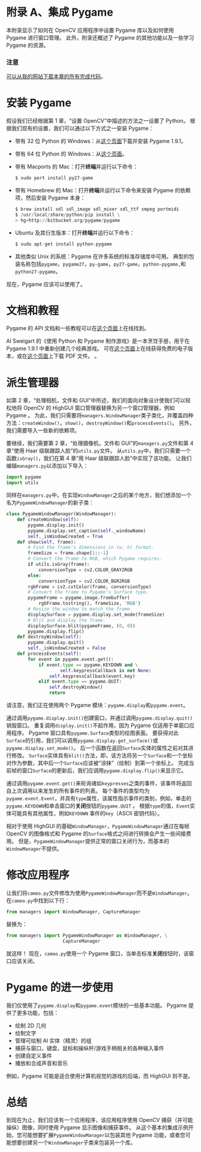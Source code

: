 # 附录 A、集成 Pygame 

本附录显示了如何在 OpenCV 应用程序中设置 Pygame 库以及如何使用 Pygame 进行窗口管理。 此外，附录还概述了 Pygame 的其他功能以及一些学习 Pygame 的资源。

### 注意

[可以从我的网站下载本章的所有完成代码](http://nummist.com/opencv/3923_06.zip)。

# 安装 Pygame

假设我们已经根据第 1 章，“设置 OpenCV”中描述的方法之一设置了 Python。 根据我们现有的设置，我们可以通过以下方式之一安装 Pygame：

*   带有 32 位 Python 的 Windows：从[这个页面](http://pygame.org/ftp/pygame-1.9.1.win32-py2.7.msi)下载并安装 Pygame 1.9.1。
*   带有 64 位 Python 的 Windows：从[这个页面](http://www.lfd.uci.edu/~gohlke/pythonlibs/2k2kdosm/pygame-1.9.2pre.win-amd64-py2.7.exe)。
*   带有 Macports 的 Mac：打开**终端**并运行以下命令：

    ```py
    $ sudo port install py27-game

    ```

*   带有 Homebrew 的 Mac：打开**终端**并运行以下命令来安装 Pygame 的依赖项，然后安装 Pygame 本身：

    ```py
    $ brew install sdl sdl_image sdl_mixer sdl_ttf smpeg portmidi
    $ /usr/local/share/python/pip install \
    > hg+http://bitbucket.org/pygame/pygame

    ```

*   Ubuntu 及其衍生版本：打开**终端**并运行以下命令：

    ```py
    $ sudo apt-get install python-pygame

    ```

*   其他类似 Unix 的系统：Pygame 在许多系统的标准存储库中可用。 典型的包装名称包括`pygame`，`pygame27`，`py-game`，`py27-game`，`python-pygame,`和`python27-pygame`。

现在，Pygame 应该可以使用了。

# 文档和教程

Pygame 的 API 文档和一些教程可以在[这个页面](http://www.pygame.org/docs/)上在线找到。

Al Sweigart 的《使用 Python 和 Pygame 制作游戏》是一本烹饪手册，用于在 Pygame 1.9.1 中重新创建几个经典游戏。 可在[这个页面](http://inventwithpython.com/pygame/chapters/)上在线获得免费的电子版本，或在[这个页面](http://inventwithpython.com/makinggames.pdf)上下载 PDF 文件。 。

# 派生管理器

如第 2 章，“处理相机，文件和 GUI”中所述，我们的面向对象设计使我们可以轻松地将 OpenCV 的 HighGUI 窗口管理器替换为另一个窗口管理器，例如 Pygame 。 为此，我们只需要将`managers.WindowManager`类子类化，并覆盖四种方法：`createWindow()`，`show()`，`destroyWindow()`和`processEvents()`。 另外，我们需要导入一些新的依赖项。

要继续，我们需要第 2 章，“处理摄像机，文件和 GUI”的`managers.py`文件和第 4 章“使用 Haar 级联跟踪人脸”的`utils.py`文件。 从`utils.py`中，我们只需要一个函数`isGray()`，我们在第 4 章“用 Haar 级联跟踪人脸”中实现了该功能。 让我们编辑`managers.py`以添加以下导入：

```py
import pygame
import utils
```

同样在`managers.py`中，在实现`WindowManager`之后的某个地方，我们想添加一个名为`PygameWindowManager`的新子类：

```py
class PygameWindowManager(WindowManager):
    def createWindow(self):
        pygame.display.init()
        pygame.display.set_caption(self._windowName)
        self._isWindowCreated = True
    def show(self, frame):
        # Find the frame's dimensions in (w, h) format.
        frameSize = frame.shape[1::-1]
        # Convert the frame to RGB, which Pygame requires.
        if utils.isGray(frame):
            conversionType = cv2.COLOR_GRAY2RGB
        else:
            conversionType = cv2.COLOR_BGR2RGB
        rgbFrame = cv2.cvtColor(frame, conversionType)
        # Convert the frame to Pygame's Surface type.
        pygameFrame = pygame.image.frombuffer(
            rgbFrame.tostring(), frameSize, 'RGB')
        # Resize the window to match the frame.
        displaySurface = pygame.display.set_mode(frameSize)
        # Blit and display the frame.
        displaySurface.blit(pygameFrame, (0, 0))
        pygame.display.flip()
    def destroyWindow(self):
        pygame.display.quit()
        self._isWindowCreated = False
    def processEvents(self):
        for event in pygame.event.get():
            if event.type == pygame.KEYDOWN and \
                    self.keypressCallback is not None:
                self.keypressCallback(event.key)
            elif event.type == pygame.QUIT:
                self.destroyWindow()
                return
```

请注意，我们正在使用两个 Pygame 模块：`pygame.display`和`pygame.event`。

通过调用`pygame.display.init()`创建窗口，并通过调用`pygame.display.quit()`销毁窗口。 重复调用`display.init()`不起作用，因为 Pygame 仅适用于单窗口应用程序。 Pygame 窗口具有`pygame.Surface`类型的绘图表面。 要获得对此`Surface`的引用，我们可以调用`pygame.display.get_surface()`或`pygame.display.set_mode()`。 后一个函数在返回`Surface`实体的属性之前对其进行修改。 `Surface`实体具有`blit()`方法，即，该方法将另一个`Surface`和一个坐标对作为参数，其中后一个`Surface`应该被“涂抹”（绘制）到第一个坐标上。 完成当前帧的窗口`Surface`的更新后，我们应调用`pygame.display.flip()`来显示它。

通过调用`pygame.event.get()`来轮询诸如`keypresses`之类的事件，该事件将返回自上次调用以来发生的所有事件的列表。 每个事件的类型均为`pygame.event.Event`，并具有`type`属性，该属性指示事件的类别，例如，单击的`pygame.KEYDOWN`和单击窗口的**关闭**按钮的`pygame.QUIT` 。 根据`type`的值，`Event`实体可能具有其他属性，例如`KEYDOWN` 事件的`key`（ASCII 密钥代码）。

相对于使用 HighGUI 的基础`WindowManager`，`PygameWindowManager`通过在每帧 OpenCV 的图像格式和 Pygame 的`Surface`格式之间进行转换会产生一些间接费用。 但是，`PygameWindowManager`提供正常的窗口关闭行为，而基本的`WindowManager`不提供。

# 修改应用程序

让我们将`cameo.py`文件修改为使用`PygameWindowManager`而不是`WindowManager`。 在`cameo.py`中找到以下行：

```py
from managers import WindowManager, CaptureManager
```

替换为：

```py
from managers import PygameWindowManager as WindowManager, \
                     CaptureManager
```

就这样！ 现在，`cameo.py`使用一个 Pygame 窗口，当单击标准**关闭**按钮时，该窗口应该关闭。

# Pygame 的进一步使用

我们仅使用了`pygame.display`和`pygame.event`模块的一些基本功能。 Pygame 提供了更多功能，包括：

*   绘制 2D 几何
*   绘制文字
*   管理可绘制 AI 实体（精灵）的组
*   捕获与窗口，键盘，鼠标和操纵杆/游戏手柄相关的各种输入事件
*   创建自定义事件
*   播放和合成声音和音乐

例如，Pygame 可能是适合使用计算机视觉的游戏的后端，而 HighGUI 则不是。

# 总结

到现在为止，我们应该有一个应用程序，该应用程序使用 OpenCV 捕获（并可能操纵）图像，同时使用 Pygame 显示图像和捕获事件。 从这个基本的集成示例开始，您可能想要扩展`PygameWindowManager`以包装其他 Pygame 功能，或者您可能想要创建另一个`WindowManager`子类来包装另一个库。